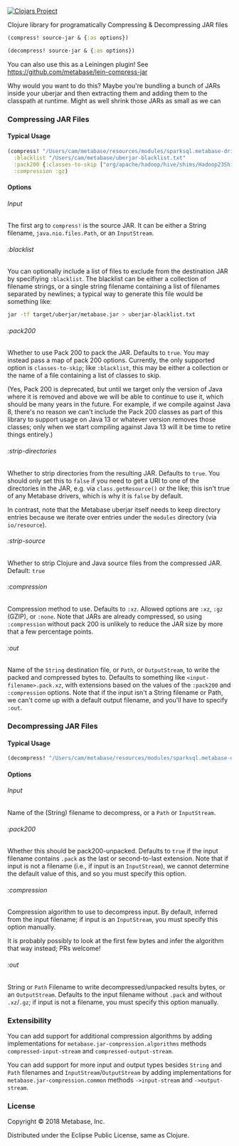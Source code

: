 [![Clojars Project](https://img.shields.io/clojars/v/metabase/jar-compression.svg)](https://clojars.org/metabase/jar-compression)

Clojure library for programatically Compressing & Decompressing JAR files

```clj
(compress! source-jar & {:as options})

(decompress! source-jar & {:as options})
```

You can also use this as a Leiningen plugin! See https://github.com/metabase/lein-compress-jar

Why would you want to do this? Maybe you're bundling a bunch of JARs inside your uberjar and then extracting them and adding them to the classpath at runtime. Might as well shrink those JARs as small as we can

### Compressing JAR Files

#### Typical Usage

```clj
(compress! "/Users/cam/metabase/resources/modules/sparksql.metabase-driver.jar"
  :blacklist "/Users/cam/metabase/uberjar-blacklist.txt"
  :pack200 {:classes-to-skip ["org/apache/hadoop/hive/shims/Hadoop23Shims.class"]}
  :compression :gz)
```

#### Options

###### Input

The first arg to `compress!` is the source JAR. It can be either a
String filename, `java.nio.files.Path`, or an `InputStream`.

###### :blacklist

You can optionally include a list of files to exclude from the
destination JAR by specifiying `:blacklist`. The blacklist can be
either a collection of filename strings, or a single string filename
containing a list of filenames separated by newlines; a typical way to
generate this file would be something like:

```bash
jar -tf target/uberjar/metabase.jar > uberjar-blacklist.txt
```

###### :pack200

Whether to use Pack 200 to pack the JAR. Defaults to `true`. You may
instead pass a map of pack 200 options. Currently, the only supported
option is `classes-to-skip`; like `:blacklist`, this may be either a
collection or the name of a file containing a list of classes to skip.

(Yes, Pack 200 is deprecated, but until we target only the version of
Java where it is removed and above we will be able to continue to use
it, which should be many years in the future. For example, if we
compile against Java 8, there's no reason we can't include the Pack
200 classes as part of this library to support usage on Java 13 or
whatever version removes those classes; only when we start compiling
against Java 13 will it be time to retire things entirely.)

###### :strip-directories

Whether to strip directories from the resulting JAR. Defaults to
`true`. You should only set this to `false` if you need to get a URI
to one of the directories in the JAR, e.g. via `class.getResource()` or the like;
this isn't true of any Metabase drivers, which is why it is `false` by
default.

In contrast, note that the Metabase uberjar itself needs to keep
directory entries because we iterate over entries under the `modules`
directory (via `io/resource`).

###### :strip-source

Whether to strip Clojure and Java source files from the compressed JAR. Default: `true`

###### :compression

Compression method to use. Defaults to `:xz`. Allowed options are
`:xz`, `:gz` (GZIP), or `:none`. Note that JARs are already
compressed, so using `:compression` without pack 200 is unlikely to
reduce the JAR size by more that a few percentage points.

###### :out

Name of the `String` destination file, or `Path`, or `OutputStream`,
to write the packed and compressed bytes to. Defaults to something
like `<input-filename>.pack.xz`, with extensions based on the values
of the `:pack200` and `:compression` options. Note that if the input
isn't a String filename or Path, we can't come up with a default
output filename, and you'll have to specify `:out`.


### Decompressing JAR Files

#### Typical Usage

```clj
(decompress! "/Users/cam/metabase/resources/modules/sparksql.metabase-driver.jar.pack.xz")
```

#### Options

###### Input

Name of the (String) filename to decompress, or a `Path` or `InputStream`.

###### :pack200

Whether this should be pack200-unpacked. Defaults to `true` if the
input filename contains `.pack` as the last or second-to-last
extension. Note that if input is not a filename (i.e., if input is an
`InputStream`), we cannot determine the default value of this, and so you
must specify this option.

###### :compression

Compression algorithm to use to decompress input. By default, inferred
from the input filename; if input is an `InputStream`, you must
specify this option manually.

It is probably possibly to look at the first few bytes and infer the
algorithm that way instead; PRs welcome!

###### :out

String or `Path` Filename to write decompressed/unpacked results
bytes, or an `OutputStream`. Defaults to the input filename without
`.pack` and without `.xz`/`.gz`; if input is not a filename, you must
specify this option manually.


### Extensibility

You can add support for additional compression algorithms by adding
implementations for `metabase.jar-compression.algorithms` methods
`compressed-input-stream` and `compressed-output-stream`.

You can add support for more input and output types besides `String`
and `Path` filenames and `InputStream`/`OutputStream` by adding
implementations for `metabase.jar-compression.common` methods
`->input-stream` and `->output-stream`.


### License

Copyright © 2018 Metabase, Inc.

Distributed under the Eclipse Public License, same as Clojure.
